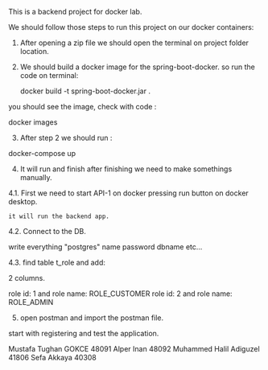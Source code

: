 This is a backend project for docker lab.

We should follow those steps to run this project on our docker containers:

1. After opening a zip file we should open the terminal on project folder location.

2. We should build a docker image for the spring-boot-docker.
   so run the code on terminal:

   docker build -t spring-boot-docker.jar .

you should see the image, check with code :

docker images

3. After step 2 we should run :

docker-compose up

4. It will run and finish after finishing we need to make somethings manually.

4.1. First we need to start API-1 on docker pressing run button on docker desktop.

    it will run the backend app.

4.2. Connect to the DB.

write everything "postgres" name password dbname etc...

4.3. find table t_role and add:

2 columns.

role id: 1 and role name: ROLE_CUSTOMER
role id: 2 and role name: ROLE_ADMIN

5. open postman and import the postman file.

start with registering and test the application.

Mustafa Tughan GOKCE 48091
Alper Inan 48092
Muhammed Halil Adiguzel 41806
Sefa Akkaya 40308
